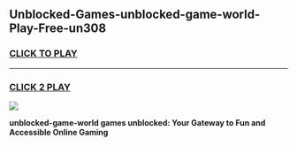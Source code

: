 
## Unblocked-Games-unblocked-game-world-Play-Free-un308
<h3>
<a href="https://premium76.site?title=unblocked-game-world&ref=20A">CLICK TO PLAY</a></h3>
<hr>

<h3>
<a href="https://premium76.site?title=unblocked-game-world&ref=20A">CLICK 2 PLAY</a>
  
</h3>

<a href="https://premium76.site?title=unblocked-game-world&ref=20A"><img src="https://clearcache.store/games.png"></a>


**unblocked-game-world games unblocked: Your Gateway to Fun and Accessible Online Gaming**
